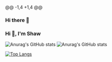 
@@ -1,4 +1,4 @@
### Hi there 👋
### Hi 👋, I'm Shaw

<!--
**Shaw75/Shaw75** is a ✨ _special_ ✨ repository because its `README.md` (this file) appears on your GitHub profile.
@@ -14,7 +14,7 @@ Here are some ideas to get you started:
- 😄 Pronouns: ...
- ⚡ Fun fact: ...
-->
![Anurag's GitHub stats](https://github-readme-stats.vercel.app/api?username=Shaw75&show_icons=true&theme=dracula)
![Anurag's GitHub stats](https://github-readme-stats.vercel.app/api?username=Shaw75&show_icons=true&theme=dracula&count_private=true)


[![Top Langs](https://github-readme-stats.vercel.app/api/top-langs/?username=Shaw75&layout=compact&theme=dracula)](https://github.com/anuraghazra/github-readme-stats)
